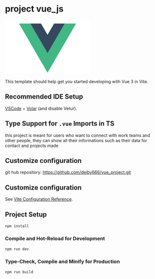 # project vue_js

![Vue.js Logo](./src/assets/images/vue.png)

This template should help get you started developing with Vue 3 in Vite.

## Recommended IDE Setup

[VSCode](https://code.visualstudio.com/) + [Volar](https://marketplace.visualstudio.com/items?itemName=Vue.volar) (and disable Vetur).

## Type Support for `.vue` Imports in TS

this project is meant for users who want to connect with work teams and other people, they can show all their informations such as
their data for contact and projects made

## Customize configuration
git hub repository: https://github.com/deiby666/vue_project.git
## Customize configuration

See [Vite Configuration Reference](https://vitejs.dev/config/).

## Project Setup

```sh
npm install
```

### Compile and Hot-Reload for Development

```sh
npm run dev
```

### Type-Check, Compile and Minify for Production

```sh
npm run build
```
